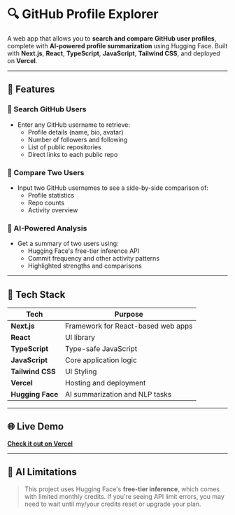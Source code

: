 # 🔍 GitHub Profile Explorer

A web app that allows you to **search and compare GitHub user profiles**, complete with **AI-powered profile summarization** using Hugging Face. Built with **Next.js**, **React**, **TypeScript**, **JavaScript**, **Tailwind CSS**, and deployed on **Vercel**.

---

## 🚀 Features

### 🔎 Search GitHub Users
- Enter any GitHub username to retrieve:
  - Profile details (name, bio, avatar)
  - Number of followers and following
  - List of public repositories
  - Direct links to each public repo

### 👥 Compare Two Users
- Input two GitHub usernames to see a side-by-side comparison of:
  - Profile statistics
  - Repo counts
  - Activity overview

### 🧠 AI-Powered Analysis
- Get a summary of two users using:
  - Hugging Face's free-tier inference API
  - Commit frequency and other activity patterns
  - Highlighted strengths and comparisons

---

## 🧰 Tech Stack

| Tech            | Purpose                             |
|-----------------|-------------------------------------|
| **Next.js**     | Framework for React-based web apps  |
| **React**       | UI library                          |
| **TypeScript**  | Type-safe JavaScript                |
| **JavaScript**  | Core application logic              |
| **Tailwind CSS**| UI Styling                          |
| **Vercel**      | Hosting and deployment              |
| **Hugging Face**| AI summarization and NLP tasks      |

---

## 🌐 Live Demo

**[Check it out on Vercel](https://your-vercel-site.vercel.app/)**  

---

## 🤖 AI Limitations

> This project uses Hugging Face's **free-tier inference**, which comes with limited monthly credits. If you're seeing API limit errors, you may need to wait until my/your credits reset or upgrade your plan.

